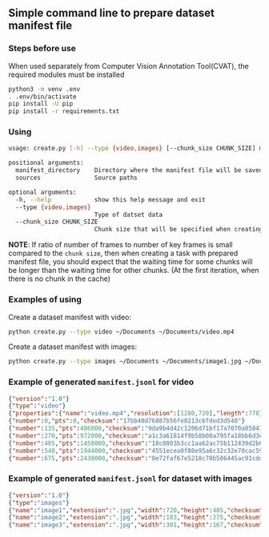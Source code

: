 ## Simple command line to prepare dataset manifest file

### Steps before use

When used separately from Computer Vision Annotation Tool(CVAT), the required modules must be installed

```bash
python3 -m venv .env
. .env/bin/activate
pip install -U pip
pip install -r requirements.txt
```

### Using

```bash
usage: create.py [-h] --type {video,images} [--chunk_size CHUNK_SIZE] manifest_directory sources [sources ...]

positional arguments:
  manifest_directory    Directory where the manifest file will be saved
  sources               Source paths

optional arguments:
  -h, --help            show this help message and exit
  --type {video,images}
                        Type of datset data
  --chunk_size CHUNK_SIZE
                        Chunk size that will be specified when creating the task with specified video and generated manifest file
```

**NOTE**: If ratio of number of frames to number of key frames is small compared to the `chunk size`,
then when creating a task with prepared manifest file, you should expect that the waiting time for some chunks
will be longer than the waiting time for other chunks. (At the first iteration, when there is no chunk in the cache)

### Examples of using

Create a dataset manifest with video:

```bash
python create.py --type video ~/Documents ~/Documents/video.mp4
```

Create a dataset manifest with images:

```bash
python create.py --type images ~/Documents ~/Documents/image1.jpg ~/Documents/image2.jpg ~/Documents/image3.jpg
```

### Example of generated `manifest.jsonl` for video

```json
{"version":"1.0"}
{"type":"video"}
{"properties":{"name":"video.mp4","resolution":[1280,720],"length":778}}
{"number":0,"pts":0,"checksum":"17bb40d76887b56fe8213c6fded3d540"}
{"number":135,"pts":486000,"checksum":"9da9b4d42c1206d71bf17a7070a05847"}
{"number":270,"pts":972000,"checksum":"a1c3a61814f9b58b00a795fa18bb6d3e"}
{"number":405,"pts":1458000,"checksum":"18c0803b3cc1aa62ac75b112439d2b62"}
{"number":540,"pts":1944000,"checksum":"4551ecea0f80e95a6c32c32e70cac59e"}
{"number":675,"pts":2430000,"checksum":"0e72faf67e5218c70b506445ac91cdd7"}
```

### Example of generated `manifest.jsonl` for dataset with images

```json
{"version":"1.0"}
{"type":"images"}
{"name":"image1","extension":".jpg","width":720,"height":405,"checksum":"548918ec4b56132a5cff1d4acabe9947"}
{"name":"image2","extension":".jpg","width":183,"height":275,"checksum":"4b4eefd03cc6a45c1c068b98477fb639"}
{"name":"image3","extension":".jpg","width":301,"height":167,"checksum":"0e454a6f4a13d56c82890c98be063663"}
```
